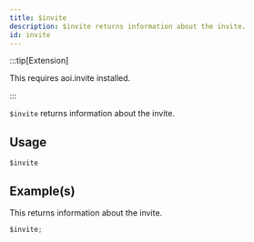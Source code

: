 ```yaml
---
title: $invite
description: $invite returns information about the invite.
id: invite
---
```


:::tip[Extension]

This requires aoi.invite installed.

:::

`$invite` returns information about the invite.

## Usage

```aoi
$invite
```

## Example(s)

This returns information about the invite.

```javascript
$invite;
```
